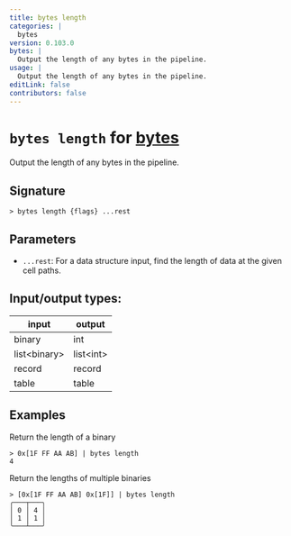 ```yaml
---
title: bytes length
categories: |
  bytes
version: 0.103.0
bytes: |
  Output the length of any bytes in the pipeline.
usage: |
  Output the length of any bytes in the pipeline.
editLink: false
contributors: false
---
```

<!-- This file is automatically generated. Please edit the command in https://github.com/nushell/nushell instead. -->

# `bytes length` for [bytes](/commands/categories/bytes.md)

<div class='command-title'>Output the length of any bytes in the pipeline.</div>

## Signature

```> bytes length {flags} ...rest```

## Parameters

 -  `...rest`: For a data structure input, find the length of data at the given cell paths.


## Input/output types:

| input        | output    |
| ------------ | --------- |
| binary       | int       |
| list\<binary\> | list\<int\> |
| record       | record    |
| table        | table     |
## Examples

Return the length of a binary
```nu
> 0x[1F FF AA AB] | bytes length
4
```

Return the lengths of multiple binaries
```nu
> [0x[1F FF AA AB] 0x[1F]] | bytes length
╭───┬───╮
│ 0 │ 4 │
│ 1 │ 1 │
╰───┴───╯

```

